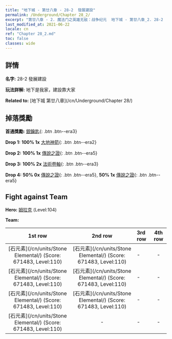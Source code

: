 ```yaml
---
title: "地下城 - 第廿八章 - 28-2  發展建設"
permalink: /Underground/Chapter 28_2/
excerpt: "第廿八章 - 2. 魔法门之英雄无敌：战争纪元  地下城 - 第廿八章_2. 28-2  發展建設"
last_modified_at: 2021-06-22
locale: cn
ref: "Chapter 28_2.md"
toc: false
classes: wide
---
```


## 詳情

 **名字:** 28-2  發展建設

 **玩法詳解:**       地下是我家，建設靠大家

 **Related to:** [地下城 第廿八章](/cn/Underground/Chapter 28/)

## 掉落獎勵

 **首通獎勵:** [銀鑰匙](/cn/Items/con_693/){: .btn .btn--era3}

 **Drop 1:** **100% 1x** [大地神箭](/cn/Items/her_464/){: .btn .btn--era2}

 **Drop 2:** **100% 1x** [傳說之證](/cn/Items/mat_102/){: .btn .btn--era5}

 **Drop 3:** **100% 2x** [法術卷軸](/cn/Items/con_694/){: .btn .btn--era3}

 **Drop 4:** **50% 0x** [傳說之證](/cn/Items/mat_102/){: .btn .btn--era5}, **50% 1x** [傳說之證](/cn/Items/mat_102/){: .btn .btn--era5}


## Fight against Team
 **Hero:** [姆拉克](/cn/heroes/Mullich/) (Level:104)

 **Team:**


  | 1st row | 2nd row | 3rd row | 4th row |
  |:----:|:----:|:----|:----:|
  | [石元素](/cn/units/Stone Elemental/) (Score: 671483, Level:110)  | [石元素](/cn/units/Stone Elemental/) (Score: 671483, Level:110)  | - | - |
  | [石元素](/cn/units/Stone Elemental/) (Score: 671483, Level:110)  | [石元素](/cn/units/Stone Elemental/) (Score: 671483, Level:110)  | - | - |
  | [石元素](/cn/units/Stone Elemental/) (Score: 671483, Level:110)  | [石元素](/cn/units/Stone Elemental/) (Score: 671483, Level:110)  | - | - |
  | [石元素](/cn/units/Stone Elemental/) (Score: 671483, Level:110)  | - | - | - |


